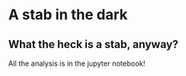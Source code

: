 # A stab in the dark
## What the heck is a stab, anyway?

All the analysis is in the jupyter notebook!
